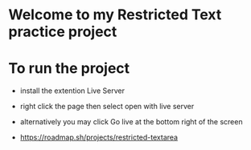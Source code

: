 # Welcome to my Restricted Text practice project

# To run the project

- install the extention Live Server
- right click the page then select open with live server
- alternatively you may click Go live at the bottom right of the screen

- https://roadmap.sh/projects/restricted-textarea
